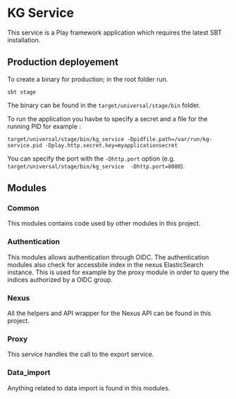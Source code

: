 # KG Service

This service is a Play framework application which requires the latest SBT installation.

## Production deployement

To create a binary for production; in the root folder run.

```
sbt stage
```

The binary can be found in the `target/universal/stage/bin` folder.

To run the application you havbe to specify a secret and a file for the running PID for example :
```
target/universal/stage/bin/kg_service -Dpidfile.path=/var/run/kg-service.pid -Dplay.http.secret.key=myapplicationsecret
```
You can specify the port with the `-Dhttp.port` option (e.g. `target/universal/stage/bin/kg_service  -Dhttp.port=8080`).

## Modules

### Common

This modules contains code used by other modules in this project.

### Authentication

This modules allows authentication through OIDC.
The authentication modules also check for accessbile index in the nexus ElasticSearch instance.
This is used for example by the proxy module in order to query the indices authorized by a OIDC group.

### Nexus

All the helpers and API wrapper for the Nexus API can be found in this project.

### Proxy

This service handles the call to the export service.

### Data_import

Anything related to data import is found in this modules.
